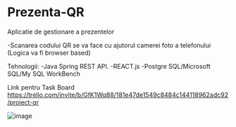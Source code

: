 # Prezenta-QR
Aplicatie de gestionare a prezentelor

-Scanarea codului QR se va face cu ajutorul camerei foto a telefonului (Logica va fi browser based)



Tehnologii:
-Java Spring REST API.
-REACT.js
-Postgre SQL/Microsoft SQL/My SQL WorkBench




Link pentru Task Board
https://trello.com/invite/b/GfK1Wq88/181e47de1549c8484c144118962adc92/proiect-qr

![image](https://user-images.githubusercontent.com/56819922/139264056-0d874d37-2fb1-4450-aa30-7e90ba242058.png)
